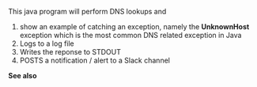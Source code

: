 This java program will perform DNS lookups and 
1. show an example of catching an exception, namely the **UnknownHost** exception which is the most common DNS related exception in Java
2. Logs to a log file
3. Writes the reponse to STDOUT 
4. POSTS a notification / alert to a Slack channel

**See also** 
